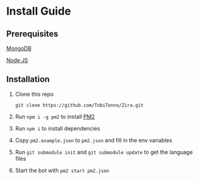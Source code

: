 # Install Guide
## Prerequisites
[MongoDB](https://www.mongodb.com/)

[Node JS](https://nodejs.org)

## Installation

1. Clone this repo

    ```
    git clone https://github.com/TobiTenno/Zira.git
    ```
2. Run `npm i -g pm2` to install [PM2](http://pm2.keymetrics.io/)

3. Run `npm i` to install dependencies

4. Copy `pm2.example.json` to `pm2.json` and fill in the env variables

5. Run `git submodule init` and `git submodule update` to get the language files

6. Start the bot with `pm2 start pm2.json`

